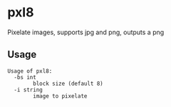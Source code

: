# pxl8

Pixelate images, supports jpg and png, outputs a png

## Usage

```
Usage of pxl8:
  -bs int
        block size (default 8)
  -i string
        image to pixelate
```
